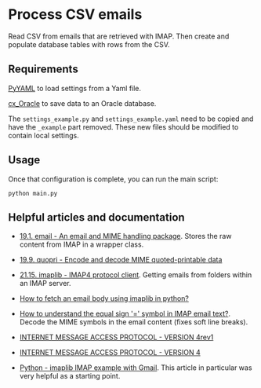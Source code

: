# Process CSV emails

Read CSV from emails that are retrieved with IMAP.
Then create and populate database tables with rows from the CSV.


## Requirements

[PyYAML](http://pyyaml.org/) to load settings from a Yaml file.

[cx_Oracle](http://cx-oracle.sourceforge.net/) to save data to an Oracle
database.

The `settings_example.py` and `settings_example.yaml` need to be copied
and have the `_example` part removed.
These new files should be modified to contain local settings.


## Usage

Once that configuration is complete, you can run the main script:

	python main.py


## Helpful articles and documentation

- [19.1. email - An email and MIME handling package](https://docs.python.org/3.4/library/email.html).
  Stores the raw content from IMAP in a wrapper class.

- [19.9. quopri - Encode and decode MIME quoted-printable data](https://docs.python.org/3.4/library/quopri.html)

- [21.15. imaplib - IMAP4 protocol client](https://docs.python.org/3.4/library/imaplib.html).
  Getting emails from folders within an IMAP server.

- [How to fetch an email body using imaplib in python?](http://stackoverflow.com/questions/2230037/how-to-fetch-an-email-body-using-imaplib-in-python)

- [How to understand the equal sign '=' symbol in IMAP email text?](http://stackoverflow.com/questions/15621510/how-to-understand-the-equal-sign-symbol-in-imap-email-text).
  Decode the MIME symbols in the email content (fixes soft line breaks).

- [INTERNET MESSAGE ACCESS PROTOCOL - VERSION 4rev1](http://tools.ietf.org/html/rfc2060.html)

- [INTERNET MESSAGE ACCESS PROTOCOL - VERSION 4](http://tools.ietf.org/html/rfc1730.html)

- [Python - imaplib IMAP example with Gmail](http://yuji.wordpress.com/2011/06/22/python-imaplib-imap-example-with-gmail/).
  This article in particular was very helpful as a starting point.
